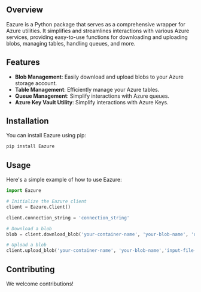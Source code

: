 ## Overview

Eazure is a Python package that serves as a comprehensive wrapper for Azure utilities. It simplifies and streamlines interactions with various Azure services, providing easy-to-use functions for downloading and uploading blobs, managing tables, handling queues, and more.

## Features

- **Blob Management**: Easily download and upload blobs to your Azure storage account.
- **Table Management**: Efficiently manage your Azure tables.
- **Queue Management**: Simplify interactions with Azure queues.
- **Azure Key Vault Utility**: Simplify interactions with Azure Keys.


## Installation

You can install Eazure using pip:

```bash
pip install Eazure
```

## Usage

Here's a simple example of how to use Eazure:

```python
import Eazure

# Initialize the Eazure client
client = Eazure.Client()

client.connection_string = 'connection_string'

# Download a blob
blob = client.download_blob('your-container-name', 'your-blob-name', 'output-file-path')

# Upload a blob
client.upload_blob('your-container-name', 'your-blob-name','input-file-path')
```

## Contributing

We welcome contributions!